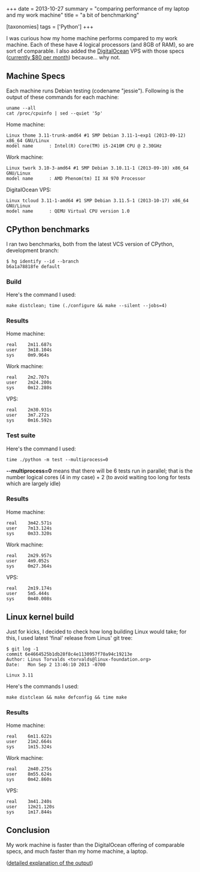+++
date = 2013-10-27
summary = "comparing performance of my laptop and my work machine"
title = "a bit of benchmarking"

[taxonomies]
tags = ['Python']
+++

I was curious how my home machine performs compared to my work machine.
Each of these have 4 logical processors (and 8GB of RAM), so are sort of
comparable. I also added the [DigitalOcean] VPS with those specs
([currently $80 per month]) because... why not.

## Machine Specs

Each machine runs Debian testing (codename "jessie"). Following is the
output of these commands for each machine:

    uname --all
    cat /proc/cpuinfo | sed --quiet '5p'

Home machine:

    Linux thome 3.11-trunk-amd64 #1 SMP Debian 3.11-1~exp1 (2013-09-12) x86_64 GNU/Linux
    model name      : Intel(R) Core(TM) i5-2410M CPU @ 2.30GHz

Work machine:

    Linux twork 3.10-3-amd64 #1 SMP Debian 3.10.11-1 (2013-09-10) x86_64 GNU/Linux
    model name      : AMD Phenom(tm) II X4 970 Processor

DigitalOcean VPS:

    Linux tcloud 3.11-1-amd64 #1 SMP Debian 3.11.5-1 (2013-10-17) x86_64 GNU/Linux
    model name      : QEMU Virtual CPU version 1.0

## CPython benchmarks

I ran two benchmarks, both from the latest VCS version of CPython,
development branch:

    $ hg identify --id --branch
    b6a1a78818fe default

### Build

Here's the command I used:

    make distclean; time (./configure && make --silent --jobs=4)

### Results

Home machine:

    real    2m11.687s
    user    3m18.104s
    sys     0m9.964s

Work machine:

    real    2m2.707s
    user    2m24.200s
    sys     0m12.280s

VPS:

    real    2m30.931s
    user    3m7.272s
    sys     0m16.592s

### Test suite

Here's the command I used:

    time ./python -m test --multiprocess=0

**--multiprocess=0** means that there will be 6 tests run in parallel;
that is the number logical cores (4 in my case) + 2 (to avoid waiting
too long for tests which are largely idle)

### Results

Home machine:

    real    3m42.571s
    user    7m13.124s
    sys     0m33.320s

Work machine:

    real    2m29.957s
    user    4m9.052s
    sys     0m27.364s

VPS:

    real    2m19.174s
    user    5m5.444s
    sys     0m40.008s

## Linux kernel build

Just for kicks, I decided to check how long building Linux would take;
for this, I used latest 'final' release from Linus' git tree:

    $ git log -1
    commit 6e4664525b1db28f8c4e1130957f70a94c19213e
    Author: Linus Torvalds <torvalds@linux-foundation.org>
    Date:   Mon Sep 2 13:46:10 2013 -0700

    Linux 3.11

Here's the commands I used:

    make distclean && make defconfig && time make

### Results

Home machine:

    real    6m11.622s
    user    21m2.664s
    sys     1m15.324s

Work machine:

    real    2m40.275s
    user    8m55.624s
    sys     0m42.860s

VPS:

    real    3m41.240s
    user    12m21.120s
    sys     1m17.844s

## Conclusion

My work machine is faster than the DigitalOcean offering of comparable
specs, and much faster than my home machine, a laptop.

([detailed explanation of the output])


[DigitalOcean]: https://www.digitalocean.com/?refcode=25b4887810cc
[currently $80 per month]: https://www.digitalocean.com/pricing
[detailed explanation of the output]: http://stackoverflow.com/a/556411/321731
